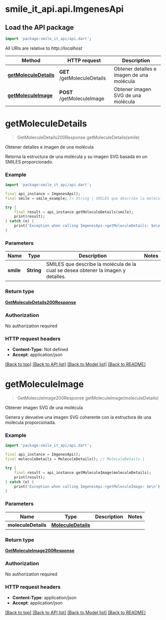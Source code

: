 # smile_it_api.api.ImgenesApi

## Load the API package
```dart
import 'package:smile_it_api/api.dart';
```

All URIs are relative to *http://localhost*

Method | HTTP request | Description
------------- | ------------- | -------------
[**getMoleculeDetails**](ImgenesApi.md#getmoleculedetails) | **GET** /getMoleculeDetails | Obtener detalles e imagen de una molécula
[**getMoleculeImage**](ImgenesApi.md#getmoleculeimage) | **POST** /getMoleculeImage | Obtener imagen SVG de una molécula


# **getMoleculeDetails**
> GetMoleculeDetails200Response getMoleculeDetails(smile)

Obtener detalles e imagen de una molécula

Retorna la estructura de una molécula y su imagen SVG basada en un SMILES proporcionado.

### Example
```dart
import 'package:smile_it_api/api.dart';

final api_instance = ImgenesApi();
final smile = smile_example; // String | SMILES que describe la molécula de la cual se desea obtener la imagen y detalles.

try {
    final result = api_instance.getMoleculeDetails(smile);
    print(result);
} catch (e) {
    print('Exception when calling ImgenesApi->getMoleculeDetails: $e\n');
}
```

### Parameters

Name | Type | Description  | Notes
------------- | ------------- | ------------- | -------------
 **smile** | **String**| SMILES que describe la molécula de la cual se desea obtener la imagen y detalles. | 

### Return type

[**GetMoleculeDetails200Response**](GetMoleculeDetails200Response.md)

### Authorization

No authorization required

### HTTP request headers

 - **Content-Type**: Not defined
 - **Accept**: application/json

[[Back to top]](#) [[Back to API list]](../README.md#documentation-for-api-endpoints) [[Back to Model list]](../README.md#documentation-for-models) [[Back to README]](../README.md)

# **getMoleculeImage**
> GetMoleculeImage200Response getMoleculeImage(moleculeDetails)

Obtener imagen SVG de una molécula

Genera y devuelve una imagen SVG coherente con la estructura de una molécula proporcionada.

### Example
```dart
import 'package:smile_it_api/api.dart';

final api_instance = ImgenesApi();
final moleculeDetails = MoleculeDetails(); // MoleculeDetails | 

try {
    final result = api_instance.getMoleculeImage(moleculeDetails);
    print(result);
} catch (e) {
    print('Exception when calling ImgenesApi->getMoleculeImage: $e\n');
}
```

### Parameters

Name | Type | Description  | Notes
------------- | ------------- | ------------- | -------------
 **moleculeDetails** | [**MoleculeDetails**](MoleculeDetails.md)|  | 

### Return type

[**GetMoleculeImage200Response**](GetMoleculeImage200Response.md)

### Authorization

No authorization required

### HTTP request headers

 - **Content-Type**: application/json
 - **Accept**: application/json

[[Back to top]](#) [[Back to API list]](../README.md#documentation-for-api-endpoints) [[Back to Model list]](../README.md#documentation-for-models) [[Back to README]](../README.md)

